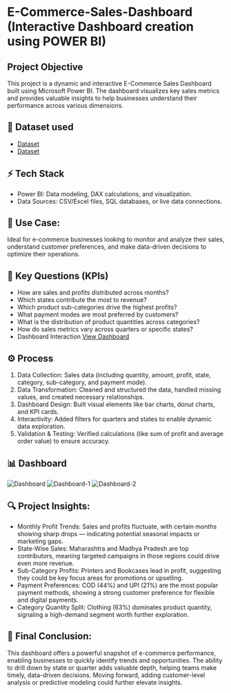 # E-Commerce-Sales-Dashboard (Interactive Dashboard creation using POWER BI)
## Project Objective
This project is a dynamic and interactive E-Commerce Sales Dashboard built using Microsoft Power BI. The dashboard visualizes key sales metrics and provides valuable insights to help businesses understand their performance across various dimensions.

## 📂 Dataset used
- <a href="https://github.com/WajihaKashafAli/E-Commerce-Sales-Dashboard/blob/main/Order.csv">Dataset</a>
- <a href="https://github.com/WajihaKashafAli/E-Commerce-Sales-Dashboard/blob/main/Details.csv">Dataset</a>

## ⚡ Tech Stack
- Power BI: Data modeling, DAX calculations, and visualization.
- Data Sources: CSV/Excel files, SQL databases, or live data connections.

## 🚀 Use Case:
Ideal for e-commerce businesses looking to monitor and analyze their sales, understand customer preferences, and make data-driven decisions to optimize their operations.

## 🧠 Key Questions (KPIs)
- How are sales and profits distributed across months?
- Which states contribute the most to revenue?
- Which product sub-categories drive the highest profits?
- What payment modes are most preferred by customers?
- What is the distribution of product quantities across categories?
- How do sales metrics vary across quarters or specific states?
- Dashboard Interaction <a href="https://github.com/WajihaKashafAli/E-Commerce-Sales-Dashboard/blob/main/Dashboard.PNG">View Dashboard</a>

## ⚙️ Process
1. Data Collection: Sales data (including quantity, amount, profit, state, category, sub-category, and payment mode).
2. Data Transformation: Cleaned and structured the data, handled missing values, and created necessary relationships.
3. Dashboard Design: Built visual elements like bar charts, donut charts, and KPI cards.
4. Interactivity: Added filters for quarters and states to enable dynamic data exploration.
5. Validation & Testing: Verified calculations (like sum of profit and average order value) to ensure accuracy.

## 📊 Dashboard
![Dashboard](https://github.com/user-attachments/assets/29303346-b3e9-4555-92c5-b4041c92bdaf)
![Dashboard-1](https://github.com/user-attachments/assets/146733a8-c6b7-4f92-a045-3955ddf7183b)
![Dashboard-2](https://github.com/user-attachments/assets/9f039141-e539-4760-a3b5-7b6c7a1a3be1)

## 🔍 Project Insights:
- Monthly Profit Trends: Sales and profits fluctuate, with certain months showing sharp drops — indicating potential seasonal impacts or marketing gaps.
- State-Wise Sales: Maharashtra and Madhya Pradesh are top contributors, meaning targeted campaigns in those regions could drive even more revenue.
- Sub-Category Profits: Printers and Bookcases lead in profit, suggesting they could be key focus areas for promotions or upselling.
- Payment Preferences: COD (44%) and UPI (21%) are the most popular payment methods, showing a strong customer preference for flexible and digital payments.
- Category Quantity Split: Clothing (63%) dominates product quantity, signaling a high-demand segment worth further exploration.

## 🏁 Final Conclusion:
This dashboard offers a powerful snapshot of e-commerce performance, enabling businesses to quickly identify trends and opportunities. The ability to drill down by state or quarter adds valuable depth, helping teams make timely, data-driven decisions. Moving forward, adding customer-level analysis or predictive modeling could further elevate insights.

